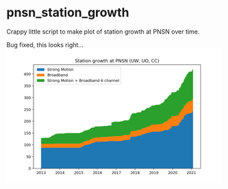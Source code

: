 # pnsn_station_growth
Crappy little script to make plot of station growth at PNSN over time.

Bug fixed, this looks right...
<img src="https://github.com/alexhutko/pnsn_station_growth/blob/main/stations_through_time.png" width=800 alt="PNSN growth" />
